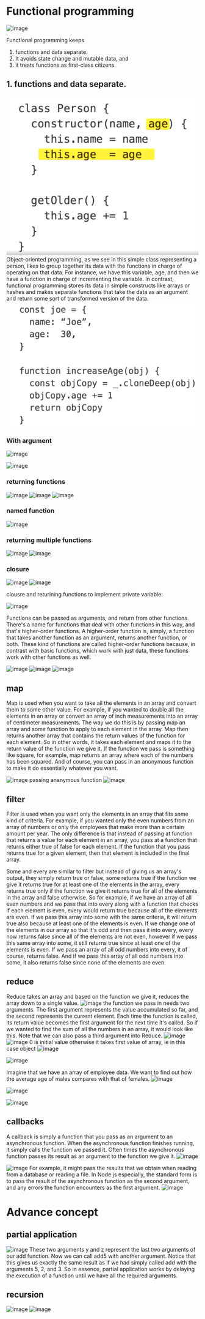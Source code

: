 #  Functional programming
 ![image](https://user-images.githubusercontent.com/22271897/112972453-00c1d600-9170-11eb-8634-f5fbf731fecd.png)

Functional programming keeps 
 1. functions and data separate. 
 2. It avoids state change and mutable data, and 
 3. it treats functions as first-class citizens. 

 
 ## 1. functions and data separate. 

![](1.png)
 Object-oriented programming, as we see in this simple class representing a person, likes to group together its data with the functions in charge of operating on that data. For instance, we have this variable, age, and then we have a function in charge of incrementing the variable. In contrast, functional programming stores its data in simple constructs like arrays or hashes and makes separate functions that take the data as an argument and return some sort of transformed version of the data. 
![](2.png)

### With argument

![image](https://user-images.githubusercontent.com/22271897/112957779-7ffbdd80-9161-11eb-855e-43ba0b80d6db.png)

![image](https://user-images.githubusercontent.com/22271897/112957900-a15cc980-9161-11eb-98e6-e197ae8fa976.png)

### returning functions
![image](https://user-images.githubusercontent.com/22271897/112958190-f1d42700-9161-11eb-9ff0-41a7ce5eb2bc.png)
![image](https://user-images.githubusercontent.com/22271897/112958218-f7317180-9161-11eb-9f7c-6fb77bb45c77.png)
![image](https://user-images.githubusercontent.com/22271897/112958299-0d3f3200-9162-11eb-8be3-a7ef0a9334ad.png)
 
 ### named function
 ![image](https://user-images.githubusercontent.com/22271897/112958398-2516b600-9162-11eb-9347-2888bafbea99.png)

### returning multiple functions
![image](https://user-images.githubusercontent.com/22271897/112958481-3d86d080-9162-11eb-8485-55936322ef54.png)
![image](https://user-images.githubusercontent.com/22271897/112958509-45467500-9162-11eb-99e8-fbc374c0af03.png)

### closure

![image](https://user-images.githubusercontent.com/22271897/112958647-69a25180-9162-11eb-8e90-3144452ff95d.png)
![image](https://user-images.githubusercontent.com/22271897/112959396-1aa8ec00-9163-11eb-85ef-5720e27a247a.png)

clousre and returining functions to implement private variable:

![image](https://user-images.githubusercontent.com/22271897/112959924-a3c02300-9163-11eb-947b-b56f67bd3f20.png)

Functions can be passed as arguments, and return from other functions. There's a name for functions that deal with other functions in this way, and that's higher-order functions. A higher-order function is, simply, a function that takes another function as an argument, returns another function, or both. These kind of functions are called higher-order functions because, in contrast with basic functions, which work with just data, these functions work with other functions as well. 
 
![image](https://user-images.githubusercontent.com/22271897/112961228-e59d9900-9164-11eb-9046-bb7689d1d604.png)
![image](https://user-images.githubusercontent.com/22271897/112961494-272e4400-9165-11eb-8dc8-f79fa12e9265.png)
![image](https://user-images.githubusercontent.com/22271897/112961571-3614f680-9165-11eb-8fb1-a04017684be1.png)


## map
 Map is used when you want to take all the elements in an array and convert them to some other value. For example, if you wanted to double all the elements in an array or convert an array of inch measurements into an array of centimeter measurements. The way we do this is by passing map an array and some function to apply to each element in the array. Map then returns another array that contains the return values of the function for each element. So in other words, it takes each element and maps it to the return value of the function we give it. If the function we pass is something like square, for example, map returns an array where each of the numbers has been squared. And of course, you can pass in an anonymous function to make it do essentially whatever you want.
 
![image](https://user-images.githubusercontent.com/22271897/112961965-999f2400-9165-11eb-8ef4-548ba0c0aade.png)
passing ananymous function
![image](https://user-images.githubusercontent.com/22271897/112962094-b9cee300-9165-11eb-931a-cd3d0fa94c8d.png)

## filter

Filter is used when you want only the elements in an array that fits some kind of criteria. For example, if you wanted only the even numbers from an array of numbers or only the employees that make more than a certain amount per year.  The only difference is that instead of passing at function that returns a value for each element in an array, you pass at a function that returns either true of false for each element.  If the function that you pass returns true for a given element, then that element is included in the final array.


 Some and every are similar to filter but instead of giving us an array's output, they simply return true or false, some returns true if the function we give it returns true for at least one of the elements in the array, every returns true only if the function we give it returns true for all of the elements in the array and false otherwise. So for example, if we have an array of all even numbers and we pass that into every along with a function that checks if each element is even, every would return true because all of the elements are even. If we pass this array into some with the same criteria, it will return true also because at least one of the elements is even. If we change one of the elements in our array so that it's odd and then pass it into every, every now returns false since all of the elements are not even, however if we pass this same array into some, it still returns true since at least one of the elements is even. If we pass an array of all odd numbers into every, it of course, returns false. And if we pass this array of all odd numbers into some, it also returns false since none of the elements are even.
 
 
 ## reduce
  Reduce takes an array and based on the function we give it, reduces the array down to a single value. 
  ![image](https://user-images.githubusercontent.com/22271897/112964011-a4f34f00-9167-11eb-878e-15a9fb8437ce.png)
 the function we pass in needs two arguments. The first argument represents the value accumulated so far, and the second represents the current element. Each time the function is called, its return value becomes the first argument for the next time it's called. So if we wanted to find the sum of all the numbers in an array, it would look like this. Note that we can also pass a third argument into Reduce.
 ![image](https://user-images.githubusercontent.com/22271897/112964171-cce2b280-9167-11eb-913e-cccd92877ca4.png)
![image](https://user-images.githubusercontent.com/22271897/112964228-d9ffa180-9167-11eb-8cd8-9bea48c158a7.png)
0 is initial value otherwise it takes first value of array, ie in this case object
![image](https://user-images.githubusercontent.com/22271897/112964473-16cb9880-9168-11eb-9d7a-31ec121bf6aa.png)


![image](https://user-images.githubusercontent.com/22271897/112964629-3a8ede80-9168-11eb-898b-6f7ecb1fa5d0.png)

Imagine that we have an array of employee data. We want to find out how the average age of males compares with that of females. 
![image](https://user-images.githubusercontent.com/22271897/112965184-bee16180-9168-11eb-98f5-2cae6e530ec1.png)

![image](https://user-images.githubusercontent.com/22271897/112965201-c30d7f00-9168-11eb-987d-be4006f9de1c.png)

![image](https://user-images.githubusercontent.com/22271897/112965123-b0934580-9168-11eb-824b-22e17d8bd3c5.png)


## callbacks
 A callback is simply a function that you pass as an argument to an asynchronous function. When the asynchronous function finishes running, it simply calls the function we passed it. Often times the asynchronous function passes its result as an argument to the function we give it.
![image](https://user-images.githubusercontent.com/22271897/112969800-4fba3c00-916d-11eb-8fe4-41c58e79d92e.png)

![image](https://user-images.githubusercontent.com/22271897/112970494-fa325f00-916d-11eb-8734-4f5016ebec91.png)
 For example, it might pass the results that we obtain when reading from a database or reading a file. In Node.js especially, the standard form is to pass the result of the asynchronous function as the second argument, and any errors the function encounters as the first argument. 
 ![image](https://user-images.githubusercontent.com/22271897/112970683-2c43c100-916e-11eb-9daa-688546fb3304.png)


# Advance concept
## partial application
![image](https://user-images.githubusercontent.com/22271897/112971640-27334180-916f-11eb-8848-6071e8771d58.png)
 These two arguments y and z represent the last two arguments of our add function. Now we can call add5 with another argument. Notice that this gives us exactly the same result as if we had simply called add with the arguments 5, 2, and 3. So in essence, partial application works by delaying the execution of a function until we have all the required arguments. 
 
 ## recursion
 ![image](https://user-images.githubusercontent.com/22271897/112972255-cb1ced00-916f-11eb-85f0-8463350a31f7.png)
![image](https://user-images.githubusercontent.com/22271897/112972275-d112ce00-916f-11eb-94ea-a6f646af3c89.png)


